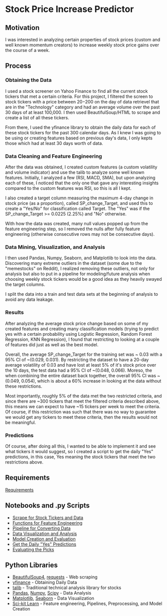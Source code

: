 # Stock Price Increase Predictor
## Motivation
I was interested in analyzing certain properties of stock prices (custom and well known momentum creators) to increase weekly stock price gains over the course of a week.

## Process
### Obtaining the Data
I used a stock screener on Yahoo Finance to find all the current stock tickers that met a certain criteria. For this project, I filtered the screen to stock tickers with a price between $20-$200 on the day of data retrievel that are in the "Technology" category and had an average volume over the past 30 days of at least 100,000. I then used BeautifulSoup/HTML to scrape and create a list of all these tickers.

From there, I used the yfinance library to obtain the daily data for each of these stock tickers for the past 300 calendar days. As I knew I was going to be using or creating features based on previous day's data, I only kepts those which had at least 30 days worth of data.

### Data Cleaning and Feature Engineering
After the data was obtained, I created custom features (a custom volatility and volume indicator) and use the talib to analyze some well known features. Initially, I analyzed a few (RSI, MACD, SMA), but upon analyzing each of these, I noticed that the only one that gave any interesting insights compared to the custom features was RSI, so this is all I kept.

I also created a target column measuring the maximum 4-day change in stock price (as a proportion), called SP_change_Target, and used this to create a "Yes/No" for classification called Target. The "Yes" was if the SP_change_Target >= 0.0225 (2.25%) and "No" otherwise.

With how the data was created, many null values popped up from the feature engineering step, so I removed the nulls after fully feature engineering (otherwise consecutive rows may not be consecutive days).

### Data Mining, Visualization, and Analysis
I then used Pandas, Numpy, Seaborn, and Matplotlib to look into the data. Discovering many extreme outliers in the dataset (some due to the "memestocks" on Reddit), I realized removing these outliers, not only for analysis but also to put in a pipeline for modeling/future analysis when choosing weekly stock tickers would be a good idea as they heavily swayed the target columns.

I split the data into a train and test data sets at the beginning of analysis to avoid any data leakage.

### Results
After analyzing the average stock price change based on some of my created features and creating many classification models (trying to predict yes with a certain probability using Logistic Regression, Random Forest Regression, KNN Regression), I found that restricting to looking at a couple of features did just as well as the best model. 

Overall, the average SP_change_Target for the training set was ~ 0.03 with a 95% CI of ~(0.029, 0.031). By restricting the dataset to have a 20-day average volatility of 0.03 and have lost at least 5% of it's stock price over the 10 days, the test data had a 95% CI of ~(0.048, 0.066). Moreso, the when combining the entire dataset back together, the overall 95% CI was ~(0.049, 0.054), which is about a 60% increase in looking at the data without these restrictions.

Most importantly, roughly 5% of the data met the two restricted criteria, and since there are ~300 tickers that meet the filtered criteria described above, this means we can expect to have ~15 tickers per week to meet the criteria. Of course, if this restriction was such that there was no way to guarantee we would get any tickers to meet these criteria, then the results would not be meaningful.

### Predictions
Of course, after doing all this, I wanted to be able to implement it and see what tickers it would suggest, so I created a script to get the daily "Yes" predictions, in this case, Yes meaning the stock tickers that meet the two restrictions above.

## Requirements
[Requirements](https://github.com/EWiliams0590/StockPredictor/blob/main/requirements.txt)
## Notebooks and .py Scripts
  * [Scrape for Stock Tickers and Data](https://github.com/EWiliams0590/StockPredictor/blob/main/GetTickersAndDataForModelTraining.py)
  * [Functions for Feature Engineering](https://github.com/EWiliams0590/StockPredictor/blob/main/FunctionsForFeatureAdding.py)
  * [Pipeline for Converting Data](https://github.com/EWiliams0590/StockPredictor/blob/main/ConvertData.py)
  * [Data Visualization and Analysis](https://github.com/EWiliams0590/StockPredictor/blob/main/Stock%20EDA.ipynb)
  * [Model Creation and Evaluation](https://github.com/EWiliams0590/StockPredictor/blob/main/Model%20Evaluation.ipynb)
  * [Get the Daily "Yes" Predictions](https://github.com/EWiliams0590/StockPredictor/blob/main/GetDailyYesPredictions.py)
  * [Evaluating the Picks](https://github.com/EWiliams0590/StockPredictor/blob/main/EvaluationOfModelPicks.py)
  
## Python Libraries
  * [BeautifulSoup4](https://pypi.org/project/beautifulsoup4/), [requests](https://pypi.org/project/requests/) - Web scraping
  * [yfinance](https://pypi.org/project/yfinance/) - Obtaining Daily Data
  * [talib](http://mrjbq7.github.io/ta-lib/doc_index.html) - Traditional technical analysis library for stocks
  * [Pandas](https://pandas.pydata.org/), [Numpy](https://numpy.org/), [Scipy](https://www.scipy.org/) - Data Analysis
  * [Matplotlib](https://matplotlib.org/), [Seaborn](https://seaborn.pydata.org/index.html) - Data Visualization
  * [Sci-kit Learn](https://scikit-learn.org/stable/index.html) - Feature engineering, Pipelines, Preprocessing, and Model Creation
